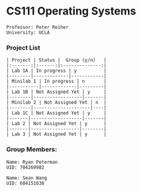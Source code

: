 # CS111 Operating Systems

	Professor: Peter Reiher
	University: UCLA

### Project List

	
	| Project | Status |  Group (y/n)   | 
	|:-------:|:------:|:--------------:| 
	| Lab 1A | In progress | y          |
	|--------|-------------|------------|
	| Minilab 1 | In progress | n       |
	|-----------|-------------|---------|
	| Lab 1B | Not Assigned Yet | y     |
	|--------|------------------|-------|
	| Minilab 2 | Not Assigned Yet | n  |
	|--------|---------------------|----|
	| Lab 1C | Not Assigned Yet | y     |
	|-------|-------------------|-------|
	| Lab 2 | Not Assigned Yet | y      |
	|-------|------------------|--------|
	| Lab 3 | Not Assigned Yet | y      |



### Group Members: 

	Name: Ryan Peterman
	UID: 704269982

	Name: Sean Wang
	UID: 604151638


